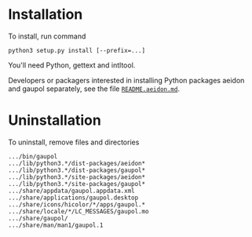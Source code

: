 Installation
============

To install, run command

    python3 setup.py install [--prefix=...]

You'll need Python, gettext and intltool.

Developers or packagers interested in installing Python packages aeidon
and gaupol separately, see the file [`README.aeidon.md`](README.aeidon.md).

Uninstallation
==============

To uninstall, remove files and directories

    .../bin/gaupol
    .../lib/python3.*/dist-packages/aeidon*
    .../lib/python3.*/dist-packages/gaupol*
    .../lib/python3.*/site-packages/aeidon*
    .../lib/python3.*/site-packages/gaupol*
    .../share/appdata/gaupol.appdata.xml
    .../share/applications/gaupol.desktop
    .../share/icons/hicolor/*/apps/gaupol.*
    .../share/locale/*/LC_MESSAGES/gaupol.mo
    .../share/gaupol/
    .../share/man/man1/gaupol.1
